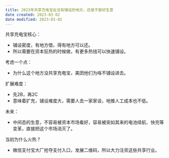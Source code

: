 ```yaml
---
title: 2023年共享充电宝在没有铺设的地方，还是不是好生意
date created: 2023-03-02
date modified: 2023-03-02
---
```

共享充电宝核心：
- 铺设密度，有地方借，得有地方可以还。
- 所以需要在资本狂热的时候做，有更多热钱可以快速铺设。

考虑一个点：
- 为什么这个地方没共享充电宝，美团他们为啥不铺设进去。

扩展难度：
- 先2B，再2C
- 意味着扩充，铺设难度大，需要人去一家家谈，地推人工成本也不低。

未来：
- 中间态的生意，不容易被资本市场看好，容易被突如其来的电池续航、快充等变革，直接把这个市场消灭了。

当初为什么火热？
- 微信支付宝大厂抢夺支付入口，发展二维码，所以大力注资这些共享行业。